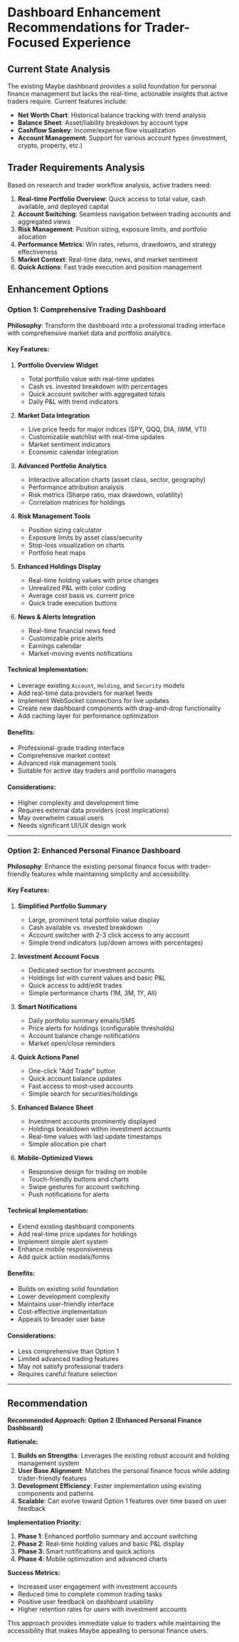 # Dashboard Enhancement Recommendations for Trader-Focused Experience

## Current State Analysis

The existing Maybe dashboard provides a solid foundation for personal finance management but lacks the real-time, actionable insights that active traders require. Current features include:

- **Net Worth Chart**: Historical balance tracking with trend analysis
- **Balance Sheet**: Asset/liability breakdown by account type
- **Cashflow Sankey**: Income/expense flow visualization
- **Account Management**: Support for various account types (investment, crypto, property, etc.)

## Trader Requirements Analysis

Based on research and trader workflow analysis, active traders need:

1. **Real-time Portfolio Overview**: Quick access to total value, cash available, and deployed capital
2. **Account Switching**: Seamless navigation between trading accounts and aggregated views
3. **Risk Management**: Position sizing, exposure limits, and portfolio allocation
4. **Performance Metrics**: Win rates, returns, drawdowns, and strategy effectiveness
5. **Market Context**: Real-time data, news, and market sentiment
6. **Quick Actions**: Fast trade execution and position management

## Enhancement Options

### Option 1: Comprehensive Trading Dashboard

**Philosophy**: Transform the dashboard into a professional trading interface with comprehensive market data and portfolio analytics.

#### Key Features:

1. **Portfolio Overview Widget**
   - Total portfolio value with real-time updates
   - Cash vs. invested breakdown with percentages
   - Quick account switcher with aggregated totals
   - Daily P&L with trend indicators

2. **Market Data Integration**
   - Live price feeds for major indices (SPY, QQQ, DIA, IWM, VTI)
   - Customizable watchlist with real-time updates
   - Market sentiment indicators
   - Economic calendar integration

3. **Advanced Portfolio Analytics**
   - Interactive allocation charts (asset class, sector, geography)
   - Performance attribution analysis
   - Risk metrics (Sharpe ratio, max drawdown, volatility)
   - Correlation matrices for holdings

4. **Risk Management Tools**
   - Position sizing calculator
   - Exposure limits by asset class/security
   - Stop-loss visualization on charts
   - Portfolio heat maps

5. **Enhanced Holdings Display**
   - Real-time holding values with price changes
   - Unrealized P&L with color coding
   - Average cost basis vs. current price
   - Quick trade execution buttons

6. **News & Alerts Integration**
   - Real-time financial news feed
   - Customizable price alerts
   - Earnings calendar
   - Market-moving events notifications

#### Technical Implementation:
- Leverage existing `Account`, `Holding`, and `Security` models
- Add real-time data providers for market feeds
- Implement WebSocket connections for live updates
- Create new dashboard components with drag-and-drop functionality
- Add caching layer for performance optimization

#### Benefits:
- Professional-grade trading interface
- Comprehensive market context
- Advanced risk management tools
- Suitable for active day traders and portfolio managers

#### Considerations:
- Higher complexity and development time
- Requires external data providers (cost implications)
- May overwhelm casual users
- Needs significant UI/UX design work

---

### Option 2: Enhanced Personal Finance Dashboard

**Philosophy**: Enhance the existing personal finance focus with trader-friendly features while maintaining simplicity and accessibility.

#### Key Features:

1. **Simplified Portfolio Summary**
   - Large, prominent total portfolio value display
   - Cash available vs. invested breakdown
   - Account switcher with 2-3 click access to any account
   - Simple trend indicators (up/down arrows with percentages)

2. **Investment Account Focus**
   - Dedicated section for investment accounts
   - Holdings list with current values and basic P&L
   - Quick access to add/edit trades
   - Simple performance charts (1M, 3M, 1Y, All)

3. **Smart Notifications**
   - Daily portfolio summary emails/SMS
   - Price alerts for holdings (configurable thresholds)
   - Account balance change notifications
   - Market open/close reminders

4. **Quick Actions Panel**
   - One-click "Add Trade" button
   - Quick account balance updates
   - Fast access to most-used accounts
   - Simple search for securities/holdings

5. **Enhanced Balance Sheet**
   - Investment accounts prominently displayed
   - Holdings breakdown within investment accounts
   - Real-time values with last update timestamps
   - Simple allocation pie chart

6. **Mobile-Optimized Views**
   - Responsive design for trading on mobile
   - Touch-friendly buttons and charts
   - Swipe gestures for account switching
   - Push notifications for alerts

#### Technical Implementation:
- Extend existing dashboard components
- Add real-time price updates for holdings
- Implement simple alert system
- Enhance mobile responsiveness
- Add quick action modals/forms

#### Benefits:
- Builds on existing solid foundation
- Lower development complexity
- Maintains user-friendly interface
- Cost-effective implementation
- Appeals to broader user base

#### Considerations:
- Less comprehensive than Option 1
- Limited advanced trading features
- May not satisfy professional traders
- Requires careful feature selection

---

## Recommendation

**Recommended Approach: Option 2 (Enhanced Personal Finance Dashboard)**

**Rationale:**
1. **Builds on Strengths**: Leverages the existing robust account and holding management system
2. **User Base Alignment**: Matches the personal finance focus while adding trader-friendly features
3. **Development Efficiency**: Faster implementation using existing components and patterns
4. **Scalable**: Can evolve toward Option 1 features over time based on user feedback

**Implementation Priority:**
1. **Phase 1**: Enhanced portfolio summary and account switching
2. **Phase 2**: Real-time holding values and basic P&L display
3. **Phase 3**: Smart notifications and quick actions
4. **Phase 4**: Mobile optimization and advanced charts

**Success Metrics:**
- Increased user engagement with investment accounts
- Reduced time to complete common trading tasks
- Positive user feedback on dashboard usability
- Higher retention rates for users with investment accounts

This approach provides immediate value to traders while maintaining the accessibility that makes Maybe appealing to personal finance users.

